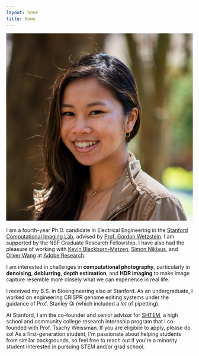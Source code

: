 ```yaml
---
layout: home
title: Home
---
```

![](assets/img/headshot.png)

I am a fourth-year Ph.D. candidate in Electrical Engineering in the [Stanford Computational Imaging Lab](https://www.computationalimaging.org/), 
advised by [Prof. Gordon Wetzstein](https://stanford.edu/~gordonwz/). I am supported by the NSF Graduate Research Fellowship. I have also had the pleasure of working with [Kevin Blackburn-Matzen](http://kmatzen.com/), [Simon Niklaus](https://sniklaus.com/welcome), and [Oliver Wang](http://www.oliverwang.info/) at [Adobe Research](https://research.adobe.com/). 

I am interested in challenges in **computational photography**, particularly in **denoising**, **deblurring**, **depth estimation**, and **HDR imaging** to make image capture resemble more closely what we can experience in real life. 

I received my B.S. in Bioengineering also at Stanford. As an undergraduate,
I worked on engineering CRISPR genome editing systems under the guidance of Prof. Stanley Qi (which included a *lot* of pipetting). 

At Stanford, I am the co-founder and senior advisor for [SHTEM](https://compression.stanford.edu/outreach/stem2shtem-summer-internships-high-schoolers-and-community-college-students), a high school and community college research internship program that I co-founded with Prof. Tsachy Weissman. If you are eligibile to apply, please do so! As a first-generation student, I'm passionate about helping students from similar backgrounds, so feel free to reach out if you're a minority student interested in pursuing STEM and/or grad school.

